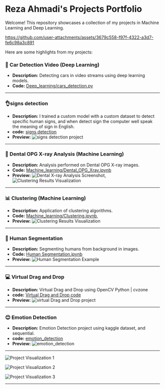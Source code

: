 # Reza Ahmadi's Projects Portfolio

Welcome! This repository showcases a collection of my projects in Machine Learning and Deep Learning.

https://github.com/user-attachments/assets/3679c558-f97f-4322-a3d7-fe6c98a3c891<!-- Optional: Link the banner image to your projects repo -->


Here are some highlights from my projects:

### 🚗 Car Detection Video (Deep Learning)

*   **Description:** Detecting cars in video streams using deep learning models.
*   **Code:** [Deep_learning/cars_detection.py](https://github.com/rezakhanahmadi342341/projects/blob/8e0c48117f6170a8d45bd549b7e7d5ad0f3a1cf3/Deep_learning/cars_detection.py)


---

### 👌signs detection

*    **Description:** I trained a custom model with a custom dataset to detect specific human signs, and when detect sign the computer well speak the meaning of sign in English.
*    **code:** [signs detection](https://github.com/rezakhanahmadi342341/projects/blob/efa7cace49d22995e57744a8e67cfc27caf06e4b/Deep_learning/sing%20detection%20and%20speaking.py)
*    **Preview:** ![signs detection project](https://github.com/user-attachments/assets/c1285e4a-af9d-4d8e-a07f-f4a59bd0d580)

---

### 🦷 Dental OPG X-ray Analysis (Machine Learning)

*   **Description:** Analysis performed on Dental OPG X-ray images.
*   **Code:** [Machine_learning/Dental_OPG_Xray.ipynb](https://github.com/rezakhanahmadi342341/projects/blob/8e0c48117f6170a8d45bd549b7e7d5ad0f3a1cf3/Deep_learning/Bone%20Fracture%20Detection.ipynb)
*   **Preview:**
    ![Dental X-ray Analysis Screenshot](https://github.com/user-attachments/assets/8e99be9d-c5a6-4cca-9413-b965e009d60f), ![Clustering Results Visualization](https://github.com/user-attachments/assets/7db29a03-dd84-4a4f-ae4d-16c3be2c7594)

---

### 📊 Clustering (Machine Learning)

*   **Description:** Application of clustering algorithms. 
*   **Code:** [Machine_learning/Clustering.ipynb](https://github.com/rezakhanahmadi342341/projects/blob/8e0c48117f6170a8d45bd549b7e7d5ad0f3a1cf3/Machine_learning/Clustering.ipynb), 
*   **Preview:**
    ![Clustering Results Visualization](https://github.com/user-attachments/assets/e9867680-5283-4a95-b7df-dc43705890bd)


---

### 👤 Human Segmentation

*   **Description:** Segmenting humans from background in images.
*   **Code:** [Human Segmentation.ipynb](https://github.com/rezakhanahmadi342341/projects/blob/8e0c48117f6170a8d45bd549b7e7d5ad0f3a1cf3/Human%20Segmentation.ipynb)
*   **Preview:**
    ![Human Segmentation Example](https://github.com/user-attachments/assets/f6a5ea12-c610-428e-a95d-4bca85c24a7e)


---

### 💻 Virtual Drag and Drop

*    **Description:** Virtual Drag and Drop using OpenCV Python | cvzone
*    **code:** [Virtual Drag and Drop code](https://github.com/rezakhanahmadi342341/projects/blob/efa7cace49d22995e57744a8e67cfc27caf06e4b/Virtual%20Drag%20and%20Drop.py)
*    **Preview:** ![virtual Drag and Drop project](https://github.com/user-attachments/assets/d2de5ab8-1c83-4832-8089-a3803c713c9c)

---

### 😊 Emotion Detection

*    **Description:** Emotion Detection project using kaggle dataset, and sequential.  
*    **code:** [emotion_detection](https://github.com/rezakhanahmadi342341/projects/blob/efa7cace49d22995e57744a8e67cfc27caf06e4b/emotion_detection.ipynb)
*    **Preview:** ![emotion_detection](https://github.com/user-attachments/assets/6db6c6cf-e254-4f46-887c-671a90bcc498)

---

![Project Visualization 1](https://github.com/user-attachments/assets/2ca228f4-0380-4672-a12e-29f458bb0b05)


![Project Visualization 2](https://github.com/user-attachments/assets/69878985-e145-44f3-971d-25b495ad4132)


![Project Visualization 3](https://github.com/user-attachments/assets/459b9098-a3f3-4a67-9abf-7cccb27f48b2)


---
